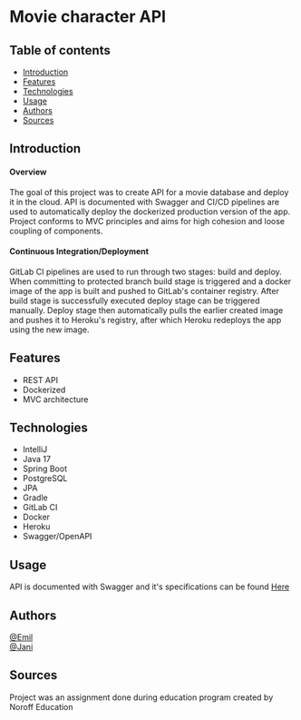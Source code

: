 # Movie character API
## Table of contents
* [Introduction](#introduction)
* [Features](#features)
* [Technologies](#technologies)
* [Usage](#usage)
* [Authors](#authors)
* [Sources](#sources)

## Introduction
#### Overview
The goal of this project was to create API for a movie database and deploy it in the
cloud. API is documented with Swagger and CI/CD pipelines are used to
automatically deploy the dockerized production version of the app. Project conforms to
MVC principles and aims for high cohesion and loose coupling of components. 


#### Continuous Integration/Deployment

GitLab CI pipelines are used to run through two stages: build and deploy.
When committing to protected branch build stage is triggered and a docker
image of the app is built and pushed to GitLab's container registry. After
build stage is successfully executed deploy stage can be triggered manually.
Deploy stage then automatically pulls the earlier created image and pushes
it to Heroku's registry, after which Heroku redeploys the app using the new image.

## Features
- REST API
- Dockerized
- MVC architecture
## Technologies
- IntelliJ
- Java 17
- Spring Boot
- PostgreSQL
- JPA
- Gradle
- GitLab CI
- Docker
- Heroku
- Swagger/OpenAPI
## Usage
API is documented with Swagger and it's specifications can be found 
[Here](https://motionpicture-api.herokuapp.com/swagger-ui/index.html#/)
## Authors
[@Emil](https://gitlab.com/emilcalonius)<br />
[@Jani](https://gitlab.com/janijk)
## Sources
Project was an assignment done during education program created by
Noroff Education
